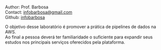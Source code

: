 Author: Prof. Barbosa<br>
Contact: infobarbosa@gmail.com<br>
Github: [infobarbosa](https://github.com/infobarbosa)

O objetivo desse laboratório é promover a prática de pipelines de dados na AWS.<br>
Ao final a pessoa deverá ter familiaridade o suficiente para expandir seus estudos nos principais serviços oferecidos pela plataforma.
